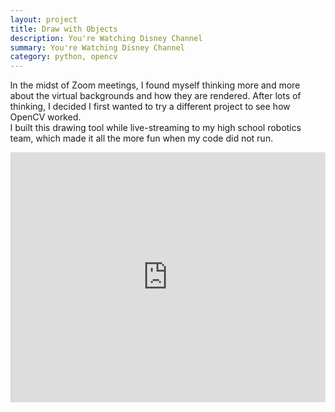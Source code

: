 ```yaml
---
layout: project
title: Draw with Objects
description: You're Watching Disney Channel
summary: You're Watching Disney Channel
category: python, opencv
---
```



In the midst of Zoom meetings, I found myself thinking more and more about the virtual backgrounds and how they are 
rendered.  After lots of thinking, I decided I first wanted to try a different project to see how OpenCV worked.  
I built this drawing tool while live-streaming to my high school robotics team, which made it all the more fun when my 
code did not run.

<style>
html, body {
    height:100%;
    width:100%;
    margin:0;
}
.h_iframe iframe {
    width:100%;
    height:100%;
}
.h_iframe {
    height: 400px;
    width:100%;
}
</style>
<div class = "row">
    <div class = "column">  
        <div class="h_iframe">
            <iframe src="https://drive.google.com/file/d/1cwvA47P5aetswPSvQgL_SJw0ycknTUxH/preview" frameborder="0" allowfullscreen></iframe>
        </div>
    </div>
</div>


